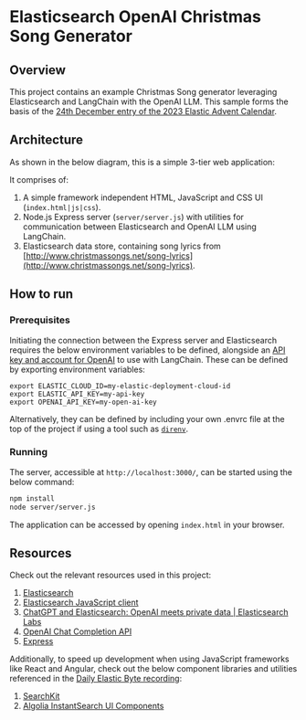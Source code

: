 # Elasticsearch OpenAI Christmas Song Generator

## Overview

This project contains an example Christmas Song generator leveraging Elasticsearch and LangChain with the OpenAI LLM. This sample forms the basis of the [24th December entry of the 2023 Elastic Advent Calendar](https://discuss.elastic.co/t/dec-24th-2023-en-generating-the-ultimate-christmas-song-with-elasticsearch-and-llms/347313).

<TODO Screenshot>

## Architecture

As shown in the below diagram, this is a simple 3-tier web application:

<TODO architecture>

It comprises of: 

1. A simple framework independent HTML, JavaScript and CSS UI (`index.html|js|css`). 
2. Node.js Express server (`server/server.js`) with utilities for communication between Elasticsearch and OpenAI LLM using LangChain.
3. Elasticsearch data store, containing song lyrics from [http://www.christmassongs.net/song-lyrics](http://www.christmassongs.net/song-lyrics).

## How to run

### Prerequisites

<TO BE UPDATED>

Initiating the connection between the Express server and Elasticsearch requires the below environment variables to be defined, alongside an [API key and account for OpenAI](https://help.openai.com/en/articles/4936850-where-do-i-find-my-secret-api-key) to use with LangChain. These can be defined by exporting environment variables:

```
export ELASTIC_CLOUD_ID=my-elastic-deployment-cloud-id
export ELASTIC_API_KEY=my-api-key
export OPENAI_API_KEY=my-open-ai-key
```

Alternatively, they can be defined by including your own .envrc file at the top of the project if using a tool such as [`direnv`](https://direnv.net/).

### Running

The server, accessible at `http://localhost:3000/`, can be started using the below command:

```bash
npm install
node server/server.js
```

The application can be accessed by opening `index.html` in your browser.

## Resources

Check out the relevant resources used in this project:

1. [Elasticsearch](https://www.elastic.co/guide/en/elasticsearch/reference/current/index.html)
2. [Elasticsearch JavaScript client](https://www.elastic.co/guide/en/elasticsearch/client/javascript-api/current/index.html)
3. [ChatGPT and Elasticsearch: OpenAI meets private data | Elasticsearch Labs](https://www.elastic.co/search-labs/chatgpt-elasticsearch-openai-meets-private-data)
4. [OpenAI Chat Completion API](https://platform.openai.com/docs/api-reference/chat/create)
5. [Express](https://expressjs.com/)

Additionally, to speed up development when using JavaScript frameworks like React and Angular, check out the below component libraries and utilities referenced in the [Daily Elastic Byte recording](https://www.youtube.com/watch?v=p0KcxhipvbU&list=PL_mJOmq4zsHa6Ii4LArg_r1l08FHleaCl&pp=iAQB):

1. [SearchKit](https://www.searchkit.co/)
2. [Algolia InstantSearch UI Components](https://www.algolia.com/developers/search-ui/)